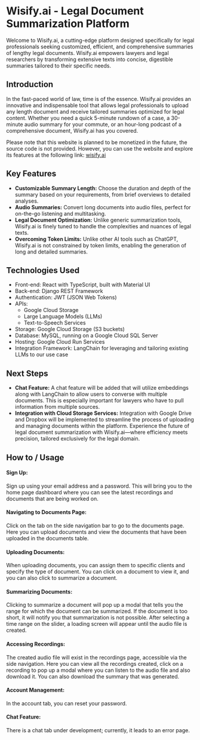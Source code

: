 # Wisify.ai - Legal Document Summarization Platform
Welcome to Wisify.ai, a cutting-edge platform designed specifically for legal professionals seeking customized, efficient, and comprehensive summaries of lengthy legal documents. Wisify.ai empowers lawyers and legal researchers by transforming extensive texts into concise, digestible summaries tailored to their specific needs.
## Introduction
In the fast-paced world of law, time is of the essence. Wisify.ai provides an innovative and indispensable tool that allows legal professionals to upload any length document and receive tailored summaries optimized for legal content. Whether you need a quick 5-minute rundown of a case, a 30-minute audio summary for your commute, or an hour-long podcast of a comprehensive document, Wisify.ai has you covered.  

  Please note that this website is planned to be monetized in the future, the source code is not provided. However, you can use the website and explore its features at the following link: [wisify.ai](https://wisify.ai)
    
## Key Features
* **Customizable Summary Length:** Choose the duration and depth of the summary based on your requirements, from brief overviews to detailed analyses.  
* **Audio Summaries:** Convert long documents into audio files, perfect for on-the-go listening and multitasking.  
* **Legal Document Optimization:** Unlike generic summarization tools, Wisify.ai is finely tuned to handle the complexities and nuances of legal texts.  
* **Overcoming Token Limits:** Unlike other AI tools such as ChatGPT, Wisify.ai is not constrained by token limits, enabling the generation of long and detailed summaries.

## Technologies Used
* Front-end: React with TypeScript, built with Material UI
* Back-end: Django REST Framework
* Authentication: JWT (JSON Web Tokens)
* APIs:
  * Google Cloud Storage
  * Large Language Models (LLMs)
  * Text-to-Speech Services
* Storage: Google Cloud Storage (S3 buckets)
* Database: MySQL, running on a Google Cloud SQL Server
* Hosting: Google Cloud Run Services
* Integration Framework: LangChain for leveraging and tailoring existing LLMs to our use case

## Next Steps
* **Chat Feature:** A chat feature will be added that will utilize embeddings along with LangChain to allow users to converse with multiple documents. This is especially important for lawyers who have to pull information from multiple sources.
* **Integration with Cloud Storage Services:** Integration with Google Drive and Dropbox will be implemented to streamline the process of uploading and managing documents within the platform.
Experience the future of legal document summarization with Wisify.ai—where efficiency meets precision, tailored exclusively for the legal domain.

## How to / Usage
#### **Sign Up:**  
Sign up using your email address and a password.
This will bring you to the home page dashboard where you can see the latest recordings and documents that are being worked on.
#### **Navigating to Documents Page:**
Click on the tab on the side navigation bar to go to the documents page.
Here you can upload documents and view the documents that have been uploaded in the documents table.
#### **Uploading Documents:**  
When uploading documents, you can assign them to specific clients and specify the type of document.
You can click on a document to view it, and you can also click to summarize a document.
#### **Summarizing Documents:**
Clicking to summarize a document will pop up a modal that tells you the range for which the document can be summarized.
If the document is too short, it will notify you that summarization is not possible.
After selecting a time range on the slider, a loading screen will appear until the audio file is created.
#### **Accessing Recordings:**
The created audio file will exist in the recordings page, accessible via the side navigation.
Here you can view all the recordings created, click on a recording to pop up a modal where you can listen to the audio file and also download it.
You can also download the summary that was generated.
#### **Account Management:**
In the account tab, you can reset your password.
#### **Chat Feature:**
There is a chat tab under development; currently, it leads to an error page.
